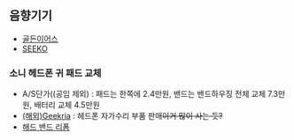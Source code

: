 ## 음향기기
- [골든이어스](http://goldenears.net)  
- [SEEKO](https://www.seeko.kr/)  
### 소니 헤드폰 귀 패드 교체
- A/S단가((공임 제외) : 패드는 한쪽에 2.4만원, 밴드는 밴드하우징 전체 교체 7.3만원, 배터리 교체 4.5만원   
- [(해외)Geekria](http://www.geekria.com/earpads.html) : 헤드폰 자가수리 부품 판매~~이거 많이 사는 듯?~~
- [해드 밴드 리폼](https://www.youtube.com/watch?v=FScmiVG-Gqw)  
